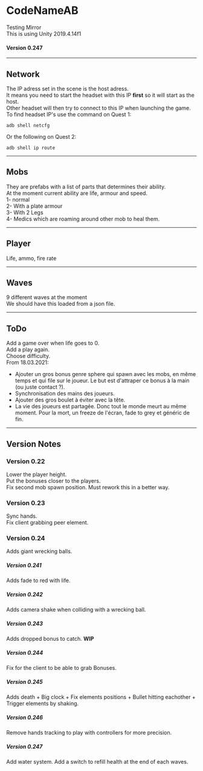 # CodeNameAB
 Testing Mirror  
This is using Unity 2019.4.14f1  

#### Version 0.247


---------------------------------------------
## Network
The IP adress set in the scene is the host adress.  
It means you need to start the headset with this IP **first** so it will start as the host.  
Other headset will then try to connect to this IP when launching the game.  
To find headset IP's use the command on Quest 1:
```
adb shell netcfg
```
Or the following on Quest 2:
```
adb shell ip route
```
---------------------------------------------
## Mobs
They are prefabs with a list of parts that determines their ability.  
At the moment current ability are life, armour and speed.  
1- normal  
2- With a plate armour  
3- With 2 Legs  
4- Medics which are roaming around other mob to heal them.

---------------------------------------------
## Player
Life, ammo, fire rate

---------------------------------------------
## Waves
9 different waves at the moment  
We should have this loaded from a json file.  

---------------------------------------------
## ToDo
Add a game over when life goes to 0.  
Add a play again.  
Choose difficulty.  
From 18.03.2021:  
+  Ajouter un gros bonus genre sphere qui spawn avec les mobs, en même temps et qui file sur le joueur.
Le but est d'attraper ce bonus à la main (ou juste contact ?).
+  Synchronisation des mains des joueurs.
+  Ajouter des gros boulet à éviter avec la tête.
+  La vie des joueurs est partagée. Donc tout le monde meurt au même moment.
Pour la mort, un freeze de l'écran, fade to grey et généric de fin.

---------------------------------------------
## Version Notes
### Version 0.22  
Lower the player height.  
Put the bonuses closer to the players.  
Fix second mob spawn position. Must rework this in a better way.  
### Version 0.23  
Sync hands.  
Fix client grabbing peer element.  
### Version 0.24  
Adds giant wrecking balls.  
##### Version 0.241
Adds fade to red with life.  
##### Version 0.242
Adds camera shake when colliding with a wrecking ball.  
##### Version 0.243
Adds dropped bonus to catch. **WIP**  
##### Version 0.244
Fix for the client to be able to grab Bonuses.  
##### Version 0.245
Adds death + Big clock + Fix elements positions + Bullet hitting eachother + Trigger elements by shaking.  
##### Version 0.246
Remove hands tracking to play with controllers for more precision.  
##### Version 0.247
Add water system. Add a switch to refill health at the end of each waves.   



